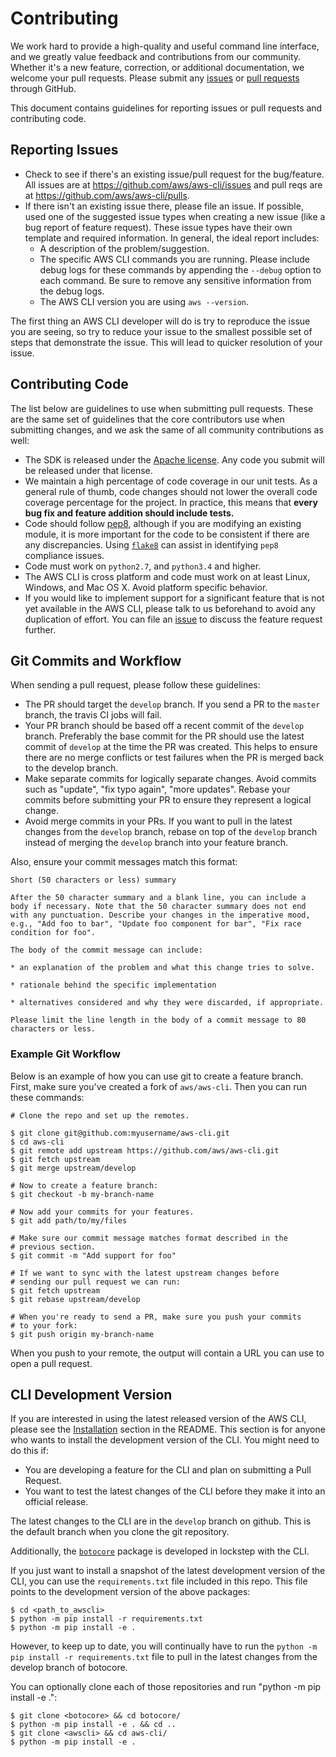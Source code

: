 # Contributing

We work hard to provide a high-quality and useful command line interface, and we greatly value feedback and contributions from our community. Whether it's a new feature, correction, or additional documentation, we welcome your pull requests. Please submit any [issues](https://github.com/aws/aws-cli/issues) or [pull requests](https://github.com/aws/aws-cli/pulls) through GitHub.

This document contains guidelines for reporting issues or pull requests and contributing code.

## Reporting Issues

- Check to see if there\'s an existing issue/pull request for the bug/feature. All issues are at <https://github.com/aws/aws-cli/issues> and pull reqs are at <https://github.com/aws/aws-cli/pulls>.
- If there isn\'t an existing issue there, please file an issue. If possible, used one of the suggested issue types when creating a new issue (like a bug report of feature request). These issue types have their own template and required information. In general, the ideal report includes:
  - A description of the problem/suggestion.
  - The specific AWS CLI commands you are running. Please include debug logs for these commands by appending the `--debug` option to each command. Be sure to remove any sensitive information from the debug logs.
  - The AWS CLI version you are using `aws --version`.

The first thing an AWS CLI developer will do is try to reproduce the issue you are seeing, so try to reduce your issue to the smallest possible set of steps that demonstrate the issue. This will lead to quicker resolution of your issue.

## Contributing Code

The list below are guidelines to use when submitting pull requests. These are the same set of guidelines that the core contributors use when submitting changes, and we ask the same of all community contributions as well:

- The SDK is released under the [Apache license](http://aws.amazon.com/apache2.0/). Any code you submit will be released under that license.
- We maintain a high percentage of code coverage in our unit tests. As a general rule of thumb, code changes should not lower the overall code coverage percentage for the project. In practice, this means that **every bug fix and feature addition should include tests.**
- Code should follow [pep8](https://www.python.org/dev/peps/pep-0008/), although if you are modifying an existing module, it is more important for the code to be consistent if there are any discrepancies. Using [`flake8`](https://flake8.pycqa.org/en/latest/) can assist in identifying `pep8` compliance issues.
- Code must work on `python2.7`, and `python3.4` and higher.
- The AWS CLI is cross platform and code must work on at least Linux, Windows, and Mac OS X. Avoid platform specific behavior.
- If you would like to implement support for a significant feature that is not yet available in the AWS CLI, please talk to us beforehand to avoid any duplication of effort. You can file an [issue](https://github.com/aws/aws-cli/issues) to discuss the feature request further.

## Git Commits and Workflow

When sending a pull request, please follow these guidelines:

- The PR should target the `develop` branch. If you send a PR to the `master` branch, the travis CI jobs will fail.
- Your PR branch should be based off a recent commit of the `develop` branch. Preferably the base commit for the PR should use the latest commit of `develop` at the time the PR was created. This helps to ensure there are no merge conflicts or test failures when the PR is merged back to the develop branch.
- Make separate commits for logically separate changes. Avoid commits such as \"update\", \"fix typo again\", \"more updates\". Rebase your commits before submitting your PR to ensure they represent a logical change.
- Avoid merge commits in your PRs. If you want to pull in the latest changes from the `develop` branch, rebase on top of the `develop` branch instead of merging the `develop` branch into your feature branch.

Also, ensure your commit messages match this format:

    Short (50 characters or less) summary

    After the 50 character summary and a blank line, you can include a body if necessary. Note that the 50 character summary does not end with any punctuation. Describe your changes in the imperative mood, e.g., "Add foo to bar", "Update foo component for bar", "Fix race condition for foo".

    The body of the commit message can include:

    * an explanation of the problem and what this change tries to solve.

    * rationale behind the specific implementation

    * alternatives considered and why they were discarded, if appropriate.

    Please limit the line length in the body of a commit message to 80 characters or less.

### Example Git Workflow

Below is an example of how you can use git to create a feature branch. First, make sure you've created a fork of `aws/aws-cli`. Then you can run these commands:

    # Clone the repo and set up the remotes.

    $ git clone git@github.com:myusername/aws-cli.git
    $ cd aws-cli
    $ git remote add upstream https://github.com/aws/aws-cli.git
    $ git fetch upstream
    $ git merge upstream/develop

    # Now to create a feature branch:
    $ git checkout -b my-branch-name

    # Now add your commits for your features.
    $ git add path/to/my/files

    # Make sure our commit message matches format described in the
    # previous section.
    $ git commit -m "Add support for foo"

    # If we want to sync with the latest upstream changes before
    # sending our pull request we can run:
    $ git fetch upstream
    $ git rebase upstream/develop

    # When you're ready to send a PR, make sure you push your commits
    # to your fork:
    $ git push origin my-branch-name

When you push to your remote, the output will contain a URL you can use to open a pull request.

## CLI Development Version

If you are interested in using the latest released version of the AWS CLI, please see the [Installation](README.md#installation) section in the README. This section is for anyone who wants to install the development version of the CLI. You might need to do this if:

- You are developing a feature for the CLI and plan on submitting a Pull Request.
- You want to test the latest changes of the CLI before they make it into an official release.

The latest changes to the CLI are in the `develop` branch on github. This is the default branch when you clone the git repository.

Additionally, the [`botocore`](https://github.com/boto/botocore) package is developed in lockstep with the CLI.

If you just want to install a snapshot of the latest development version of the CLI, you can use the `requirements.txt` file included in this repo. This file points to the development version of the above packages:

    $ cd <path_to_awscli>
    $ python -m pip install -r requirements.txt
    $ python -m pip install -e .

However, to keep up to date, you will continually have to run the `python -m pip install -r requirements.txt` file to pull in the latest changes from the develop branch of botocore.

You can optionally clone each of those repositories and run \"python -m pip install -e .\":

    $ git clone <botocore> && cd botocore/
    $ python -m pip install -e . && cd ..
    $ git clone <awscli> && cd aws-cli/
    $ python -m pip install -e .
